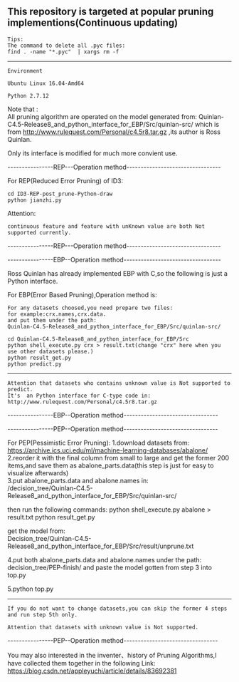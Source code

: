 This repository is targeted at popular pruning implementions(Continuous updating)
--------
	Tips:
	The command to delete all .pyc files:
    find . -name "*.pyc"  | xargs rm -f

--------

	Environment

	Ubuntu Linux 16.04-Amd64

	Python 2.7.12

Note that :  
All pruning algorithm are operated on the model generated from:
Quinlan-C4.5-Release8_and_python_interface_for_EBP/Src/quinlan-src/
which is from http://www.rulequest.com/Personal/c4.5r8.tar.gz
,its author is Ross Quinlan.

Only its interface is modified for much more convient use.

----------------REP---Operation method---------------------------------

For REP(Reduced Error Pruning) of ID3:

    cd ID3-REP-post_prune-Python-draw
    python jianzhi.py
Attention:

    continuous feature and feature with unKnown value are both Not supported currently.
----------------REP---Operation method---------------------------------

----------------EBP--Operation method----------------------------------  

Ross Quinlan has already implemented EBP with C,so the following is just a Python interface.  

For EBP(Error Based Pruning),Operation method is:

    For any datasets choosed,you need prepare two files:
    for example:crx.names,crx.data.
    and put them under the path: 
    Quinlan-C4.5-Release8_and_python_interface_for_EBP/Src/quinlan-src/

    cd Quinlan-C4.5-Release8_and_python_interface_for_EBP/Src
    python shell_execute.py crx > result.txt(change "crx" here when you use other datasets please.)
    python result_get.py
    python predict.py
***************************
	Attention that datasets who contains unknown value is Not supported to predict.
    It's  an Python interface for C-type code in:  
    http://www.rulequest.com/Personal/c4.5r8.tar.gz

----------------EBP--Operation method---------------------------------

----------------PEP--Operation method---------------------------------  

For PEP(Pessimistic Error Pruning):
1.download datasets from:  
https://archive.ics.uci.edu/ml/machine-learning-databases/abalone/  
2.reorder it with the final column from small to large and get the former 200 items,and save them as abalone_parts.data(this step is just for easy to visualize afterwards)  
3.put abalone_parts.data and abalone.names in:  
/decision_tree/Quinlan-C4.5-Release8_and_python_interface_for_EBP/Src/quinlan-src/

then run the following commands:
	python shell_execute.py abalone > result.txt
	python result_get.py  

get the model from:  
Decision_tree/Quinlan-C4.5-Release8_and_python_interface_for_EBP/Src/result/unprune.txt  

4.put  both abalone_parts.data and abalone.names under the path:  
decision_tree/PEP-finish/
and paste the model gotten from step 3 into top.py  

5.python top.py  
***************************
	If you do not want to change datasets,you can skip the former 4 steps and run step 5th only.

	Attention that datasets with unknown value is Not supported.

----------------PEP--Operation method---------------------------------


You may also interested in the inventer、history of Pruning Algorithms,I have collected them together in the following Link:  
https://blog.csdn.net/appleyuchi/article/details/83692381